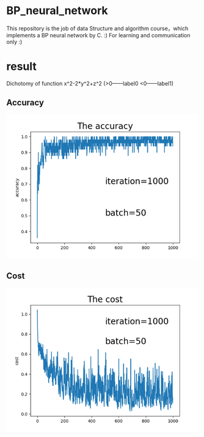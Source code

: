 # BP_neural_network
This repository is the job of data Structure and algorithm course，which implements a BP neural network by C. :)
For learning and communication only :)

# result
Dichotomy of function x^2-2*y^2+z^2 (>0——label0  <0——label1)

## Accuracy
![image](https://github.com/saberrey/BP_neural_network/blob/master/Figure_1.png)
## Cost
![image](https://github.com/saberrey/BP_neural_network/blob/master/Figure_2.png)



